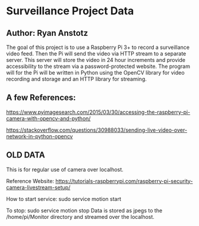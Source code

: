 # Surveillance Project Data
## Author: Ryan Anstotz

The goal of this project is to use a Raspberry Pi 3+ to record a surveillance
video feed. Then the Pi will send the video via HTTP stream to a separate
server. This server will store the video in 24 hour increments and provide
accessibility to the stream via a password-protected website. The program will
for the Pi will be written in Python using the OpenCV library for video
recording and storage and an HTTP library for streaming. 

## A few References:
https://www.pyimagesearch.com/2015/03/30/accessing-the-raspberry-pi-camera-with-opencv-and-python/

https://stackoverflow.com/questions/30988033/sending-live-video-over-network-in-python-opencv 

## OLD DATA

This is for regular use of camera over localhost.

Reference Website:
https://tutorials-raspberrypi.com/raspberry-pi-security-camera-livestream-setup/

How to start service:
sudo service motion start

To stop:
sudo service motion stop
Data is stored as jpegs to the /home/pi/Monitor directory and streamed over
the localhost. 



